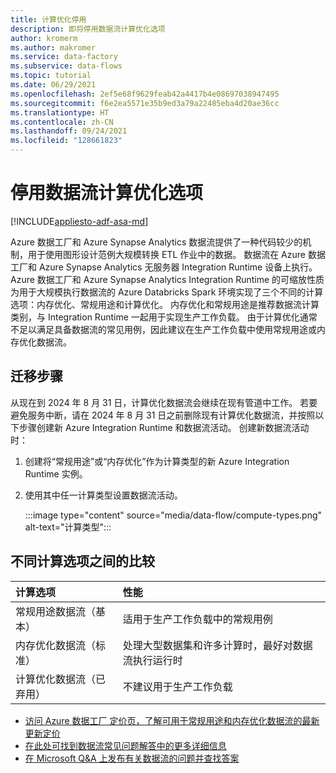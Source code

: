 ```yaml
---
title: 计算优化停用
description: 即将停用数据流计算优化选项
author: kromerm
ms.author: makromer
ms.service: data-factory
ms.subservice: data-flows
ms.topic: tutorial
ms.date: 06/29/2021
ms.openlocfilehash: 2ef5e68f9629feab42a4417b4e08697038947495
ms.sourcegitcommit: f6e2ea5571e35b9ed3a79a22485eba4d20ae36cc
ms.translationtype: HT
ms.contentlocale: zh-CN
ms.lasthandoff: 09/24/2021
ms.locfileid: "128661823"
---
```

# <a name="retirement-of-data-flow-compute-optimized-option"></a>停用数据流计算优化选项

[!INCLUDE[appliesto-adf-asa-md](includes/appliesto-adf-asa-md.md)]

Azure 数据工厂和 Azure Synapse Analytics 数据流提供了一种代码较少的机制，用于使用图形设计范例大规模转换 ETL 作业中的数据。 数据流在 Azure 数据工厂和 Azure Synapse Analytics 无服务器 Integration Runtime 设备上执行。 Azure 数据工厂和 Azure Synapse Analytics Integration Runtime 的可缩放性质为用于大规模执行数据流的 Azure Databricks Spark 环境实现了三个不同的计算选项：内存优化、常规用途和计算优化。 内存优化和常规用途是推荐数据流计算类别，与 Integration Runtime 一起用于实现生产工作负载。 由于计算优化通常不足以满足具备数据流的常见用例，因此建议在生产工作负载中使用常规用途或内存优化数据流。

## <a name="migration-steps"></a>迁移步骤

从现在到 2024 年 8 月 31 日，计算优化数据流会继续在现有管道中工作。 若要避免服务中断，请在 2024 年 8 月 31 日之前删除现有计算优化数据流，并按照以下步骤创建新 Azure Integration Runtime 和数据流活动。 创建新数据流活动时：

1. 创建将“常规用途”或“内存优化”作为计算类型的新 Azure Integration Runtime 实例。
2. 使用其中任一计算类型设置数据流活动。

   :::image type="content" source="media/data-flow/compute-types.png" alt-text="计算类型":::

## <a name="comparison-between-different-compute-options"></a>不同计算选项之间的比较 

| 计算选项              | 性能                                                  |
| :-------------------- | :----------------------------------------------------------- |
| 常规用途数据流（基本） | 适用于生产工作负载中的常规用例 |
| 内存优化数据流（标准） | 处理大型数据集和许多计算时，最好对数据流执行运行时 |
| 计算优化数据流（已弃用） | 不建议用于生产工作负载 |

* [访问 Azure 数据工厂 定价页，了解可用于常规用途和内存优化数据流的最新更新定价](https://azure.microsoft.com/pricing/details/data-factory/data-pipeline/)
* [在此处可找到数据流常见问题解答中的更多详细信息](/azure/data-factory/frequently-asked-questions#mapping-data-flows)  
* [在 Microsoft Q&A 上发布有关数据流的问题并查找答案](https://aka.ms/datafactoryqa)